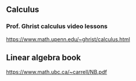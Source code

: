 ## Calculus
### Prof. Ghrist calculus video lessons
https://www.math.upenn.edu/~ghrist/calculus.html  

## Linear algebra book
https://www.math.ubc.ca/~carrell/NB.pdf
